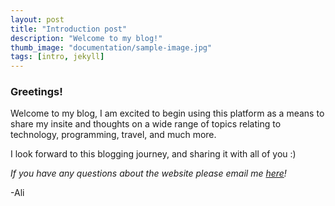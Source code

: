 ```yaml
---
layout: post
title: "Introduction post"
description: "Welcome to my blog!"
thumb_image: "documentation/sample-image.jpg"
tags: [intro, jekyll]
---
```



### Greetings! 

Welcome to my blog, I am excited to begin using this platform as a means to share my insite and thoughts on a wide range of topics relating to technology, programming, travel, and much more.

I look forward to this blogging journey, and sharing it with all of you :) 

_If you have any questions about the website please email me <a href="mailto:iqbalali7@gmail.com">here</a>!_

-Ali